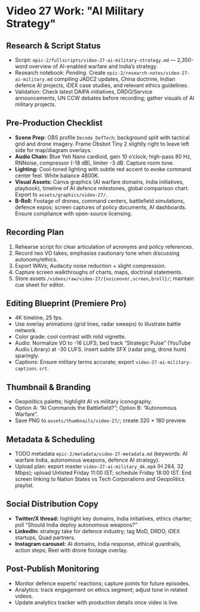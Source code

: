 # Video 27 Work: "AI Military Strategy"

## Research & Script Status
- Script: `epic-2/fullscripts/video-27-ai-military-strategy.md` — 2,350-word overview of AI-enabled warfare and India’s strategy.
- Research notebook: _Pending_. Create `epic-2/research-notes/video-27-ai-military.md` compiling JADC2 updates, China doctrine, Indian defence AI projects, iDEX case studies, and relevant ethics guidelines.
- Validation: Check latest DAIPA initiatives, DRDO/Service announcements, UN CCW debates before recording; gather visuals of AI military projects.

## Pre-Production Checklist
- **Scene Prep:** OBS profile `Decode_DefTech`; background split with tactical grid and drone imagery. Frame Obsbot Tiny 2 slightly right to leave left side for map/diagram overlays.
- **Audio Chain:** Blue Yeti Nano cardioid, gain 10 o’clock; high-pass 80 Hz, RNNoise, compressor (-18 dB), limiter -3 dB. Capture room tone.
- **Lighting:** Cool-toned lighting with subtle red accent to evoke command center feel. White balance 4800K.
- **Visual Assets:** Canva graphics (AI warfare domains, India initiatives, playbook), timeline of AI defence milestones, global comparison chart. Export to `assets/graphics/video-27/`.
- **B-Roll:** Footage of drones, command centers, battlefield simulations, defence expos; screen captures of policy documents, AI dashboards. Ensure compliance with open-source licensing.

## Recording Plan
1. Rehearse script for clear articulation of acronyms and policy references.  
2. Record two VO takes; emphasise cautionary tone when discussing autonomy/ethics.  
3. Export WAVs; Audacity noise reduction + slight compression.  
4. Capture screen walkthroughs of charts, maps, doctrinal statements.  
5. Store assets `/videos/raw/video-27/{voiceover,screen,broll}/`; maintain cue sheet for editor.

## Editing Blueprint (Premiere Pro)
- 4K timeline, 25 fps.  
- Use overlay animations (grid lines, radar sweeps) to illustrate battle network.  
- Color grade: cool contrast with mild vignette.  
- Audio: Normalize VO to -16 LUFS; bed track “Strategic Pulse” (YouTube Audio Library) at -30 LUFS. Insert subtle SFX (radar ping, drone hum) sparingly.  
- Captions: Ensure military terms accurate; export `video-27-ai-military-captions.srt`.

## Thumbnail & Branding
- Geopolitics palette; highlight AI vs military iconography.  
- Option A: “AI Commands the Battlefield?”; Option B: “Autonomous Warfare”.  
- Save PNG to `assets/thumbnails/video-27/`; create 320 × 180 preview.

## Metadata & Scheduling
- TODO metadata `epic-2/metadata/video-27-metadata.md` (keywords: AI warfare India, autonomous weapons, defence AI strategy).  
- Upload plan: export master `video-27-ai-military_4k.mp4` (H.264, 32 Mbps); upload Unlisted Friday 11:00 IST; schedule Friday 18:00 IST. End screen linking to Nation States vs Tech Corporations and Geopolitics playlist.

## Social Distribution Copy
- **Twitter/X thread:** highlight key domains, India initiatives, ethics charter; poll “Should India deploy autonomous weapons?”  
- **LinkedIn:** strategy take for defence industry; tag MoD, DRDO, iDEX startups, Quad partners.  
- **Instagram carousel:** AI domains, India response, ethical guardrails, action steps; Reel with drone footage overlay.

## Post-Publish Monitoring
- Monitor defence experts’ reactions; capture points for future episodes.  
- Analytics: track engagement on ethics segment; adjust tone in related videos.  
- Update analytics tracker with production details once video is live.
